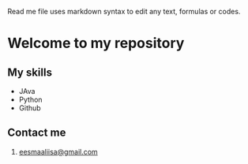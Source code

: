 Read me file uses markdown syntax to edit any text, formulas or codes.

# Welcome to my repository

## My skills
- JAva
- Python
- Github
  
## Contact me
1. eesmaaliisa@gmail.com
